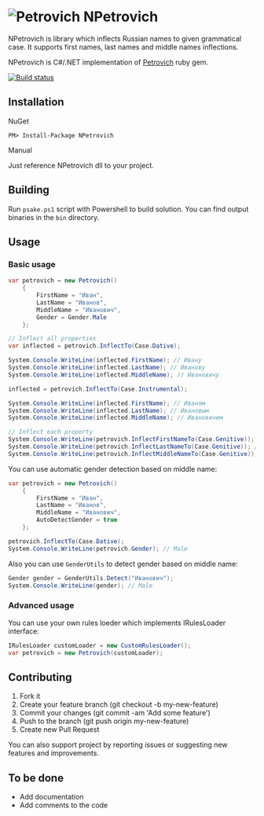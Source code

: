 ![Petrovich](petrovich.png) ﻿NPetrovich
==========

NPetrovich is library which inflects Russian names to given grammatical case. It supports first names, last names and middle names inflections.

NPetrovich is C#/.NET implementation of [Petrovich](https://github.com/rocsci/petrovich) ruby gem.

[![Build status](https://ci.appveyor.com/api/projects/status/ieqcivsb3cxghx2a)](https://ci.appveyor.com/project/VitaliFokin/petrovich-net)

## Installation

NuGet

```
PM> Install-Package NPetrovich
```

Manual

Just reference NPetrovich dll to your project.

## Building

Run `psake.ps1` script with Powershell to build solution. You can find output binaries in the `bin` directory.

## Usage

### Basic usage

```csharp
var petrovich = new Petrovich()
	{
		FirstName = "Иван",
		LastName = "Иванов",
		MiddleName = "Иванович",
		Gender = Gender.Male
	};

// Inflect all properties
var inflected = petrovich.InflectTo(Case.Dative);

System.Console.WriteLine(inflected.FirstName); // Ивану
System.Console.WriteLine(inflected.LastName); // Иванову
System.Console.WriteLine(inflected.MiddleName); // Ивановичу

inflected = petrovich.InflectTo(Case.Instrumental);

System.Console.WriteLine(inflected.FirstName); // Иваном
System.Console.WriteLine(inflected.LastName); // Ивановым
System.Console.WriteLine(inflected.MiddleName); // Ивановичем

// Inflect each property
System.Console.WriteLine(petrovich.InflectFirstNameTo(Case.Genitive)); // Ивана
System.Console.WriteLine(petrovich.InflectLastNameTo(Case.Genitive)); // Иванова
System.Console.WriteLine(petrovich.InflectMiddleNameTo(Case.Genitive)); // Ивановича
```

You can use automatic gender detection based on middle name:

```csharp
var petrovich = new Petrovich()
    {
        FirstName = "Иван",
        LastName = "Иванов",
        MiddleName = "Иванович",
        AutoDetectGender = true
    };

petrovich.InflectTo(Case.Dative);
System.Console.WriteLine(petrovich.Gender); // Male
```

Also you can use `GenderUtils` to detect gender based on middle name:

```csharp
Gender gender = GenderUtils.Detect("Иванович");
System.Console.WriteLine(gender); // Male
```

### Advanced usage

You can use your own rules loeder which implements IRulesLoader interface:

```csharp
IRulesLoader customLoader = new CustomRulesLoader();
var petrovich = new Petrovich(customLoader);
```

## Contributing

1. Fork it
2. Create your feature branch (git checkout -b my-new-feature)
3. Commit your changes (git commit -am 'Add some feature')
4. Push to the branch (git push origin my-new-feature)
5. Create new Pull Request

You can also support project by reporting issues or suggesting new features and improvements.

## To be done

* Add documentation
* Add comments to the code
